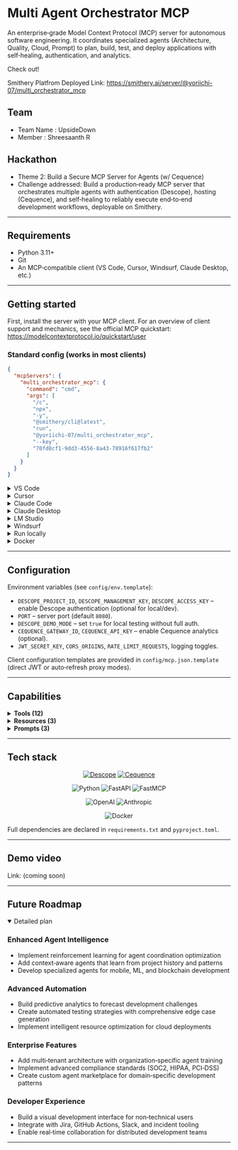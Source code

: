 # Multi Agent Orchestrator MCP


An enterprise‑grade Model Context Protocol (MCP) server for autonomous software engineering. It coordinates specialized agents (Architecture, Quality, Cloud, Prompt) to plan, build, test, and deploy applications with self‑healing, authentication, and analytics.

Check out!

Smithery Platfrom Deployed Link: https://smithery.ai/server/@yoriichi-07/multi_orchestrator_mcp

## Team

- Team Name : UpsideDown
- Member : Shreesaanth R

## Hackathon

- Theme 2: Build a Secure MCP Server for Agents (w/ Cequence)
- Challenge addressed: Build a production‑ready MCP server that orchestrates multiple agents with authentication (Descope), hosting (Cequence), and self‑healing to reliably execute end‑to‑end development workflows, deployable on Smithery.

---

## Requirements
- Python 3.11+
- Git
- An MCP‑compatible client (VS Code, Cursor, Windsurf, Claude Desktop, etc.)

---

## Getting started

First, install the server with your MCP client. For an overview of client support and mechanics, see the official MCP quickstart: https://modelcontextprotocol.io/quickstart/user

### Standard config (works in most clients)

```json
{
  "mcpServers": {
    "multi_orchestrator_mcp": {
      "command": "cmd",
      "args": [
        "/c",
        "npx",
        "-y",
        "@smithery/cli@latest",
        "run",
        "@yoriichi-07/multi_orchestrator_mcp",
        "--key",
        "70fd8cf1-9dd3-4556-8a43-78916f617fb2"
      ]
    }
  }
}
```

<details>
<summary>VS Code</summary>

- One Click installation

[<img src="https://img.shields.io/badge/VS_Code-VS_Code?style=flat-square&label=Install%20Server&color=0098FF" alt="Install in VS Code">](https://vscode.dev/redirect?url=vscode%3Amcp%2Finstall%3F%257B%2522name%2522%253A%2522multi_orchestrator_mcp%2522%252C%2522command%2522%253A%2522npx%2522%252C%2522args%2522%253A%255B%2522-y%2522%252C%2522%2540smithery%2Fcli%2540latest%2522%252C%2522run%2522%252C%2522%2540yoriichi-07%252Fmulti_orchestrator_mcp%2522%252C%2522--key%2522%252C%252270fd8cf1-9dd3-4556-8a43-78916f617fb2%2522%255D%257D)
[<img alt="Install in VS Code Insiders" src="https://img.shields.io/badge/VS_Code_Insiders-VS_Code_Insiders?style=flat-square&label=Install%20Server&color=24bfa5">](https://insiders.vscode.dev/redirect?url=vscode-insiders%3Amcp%2Finstall%3F%257B%2522name%2522%253A%2522multi_orchestrator_mcp%2522%252C%2522command%2522%253A%2522npx%2522%252C%2522args%2522%253A%255B%2522-y%2522%252C%2522%2540smithery%2Fcli%2540latest%2522%252C%2522run%2522%252C%2522%2540yoriichi-07%252Fmulti_orchestrator_mcp%2522%252C%2522--key%2522%252C%252270fd8cf1-9dd3-4556-8a43-78916f617fb2%2522%255D%257D)


- Follow the MCP install guide: https://code.visualstudio.com/docs/copilot/chat/mcp-servers#_add-an-mcp-server
- Or via CLI:

```bash
# VS Code (stable)
npx -y @smithery/cli@latest install @yoriichi-07/multi_orchestrator_mcp --client vscode --key 70fd8cf1-9dd3-4556-8a43-78916f617fb2

# VS Code Insiders
npx -y @smithery/cli@latest install @yoriichi-07/multi_orchestrator_mcp --client vscode-insiders --key 70fd8cf1-9dd3-4556-8a43-78916f617fb2
```

</details>

<details>
<summary>Cursor</summary>

Click the button to install (if the deeplink is not supported on your OS, use the manual steps below):

[<img src="https://cursor.com/deeplink/mcp-install-dark.svg" alt="Install in Cursor">](cursor://anysphere.cursor-deeplink/mcp/install?name=Multi%20Orchestrator&config=eyJjb21tYW5kIjoibnB4IiwiYXJncyI6WyIteSIsIkBzbWl0aGVyeS9jbGlAbGF0ZXN0IiwicnVuIiwiQHlvcmlpY2hpLTA3L211bHRpX29yY2hlc3RyYXRvcl9tY3AiLCItLWtleSIsIjcwZmQ4Y2YxLTlkZDMtNDU1Ni04YTQzLTc4OTE2ZjYxN2ZiMiJdfQ==)

Manual: Go to `Cursor Settings` → `MCP` → `Add new MCP Server`. Choose `command` type and set:

```text
npx -y @smithery/cli@latest install @yoriichi-07/multi_orchestrator_mcp --client cursor --key 70fd8cf1-9dd3-4556-8a43-78916f617fb2
```

</details>

<details>
<summary>Claude Code</summary>

Use the CLI then paste the standard config above:

```bash
claude mcp add --transport http yoriichi-07-multi-orchestrator-mcp "https://server.smithery.ai/@yoriichi-07/multi_orchestrator_mcp/mcp"
```

</details>

<details>
<summary>Claude Desktop</summary>

Follow the MCP quickstart: https://modelcontextprotocol.io/quickstart/user. Use the standard config above.

</details>

<details>
<summary>LM Studio</summary>

Use the Install → Edit `mcp.json`, paste the standard config. One-click: [![Add MCP](https://files.lmstudio.ai/deeplink/mcp-install-light.svg)](https://lmstudio.ai/install-mcp?name=multi-orchestrator&config=eyJjb21tYW5kIjoibnB4IiwiYXJncyI6WyIteSIsIkBtb2RlbGNvbnRleHRwcm90b2NvbC9zZXJ2ZXItZmV0Y2giLCJodHRwczovL3NtaXRoZXJ5LmFpL3NlcnZlci9AeW9yaWljaGktMDcvbXVsdGlfb3JjaGVzdHJhdG9yX21jcCJdfQ==)

</details>

<details>
<summary>Windsurf</summary>

Docs: https://docs.windsurf.com/windsurf/cascade/mcp. Use the standard config above (replace URL with `http://localhost:8080` for local).

</details>

<details>
<summary>Run locally</summary>

```bash
# Clone and install
git clone https://github.com/yoriichi-07/Multi_Orchestrator_MCP.git
cd Multi_Orchestrator_MCP
pip install -r requirements.txt

# Configure (optional)
cp config/env.template .env
# edit .env with DESCOPE_* if you want auth and analytics

# Start the MCP server (HTTP transport)
python mcp_server.py

# Default: http://localhost:8080
# MCP discovery path is served by FastMCP under the mounted app
```

</details>

<details>
<summary>Docker</summary>

```bash
docker build -t multi-orchestrator-mcp .
docker run --rm -p 8080:8080 --env-file .env multi-orchestrator-mcp
```

</details>

---

## Configuration

Environment variables (see `config/env.template`):
- `DESCOPE_PROJECT_ID`, `DESCOPE_MANAGEMENT_KEY`, `DESCOPE_ACCESS_KEY` – enable Descope authentication (optional for local/dev).
- `PORT` – server port (default `8080`).
- `DESCOPE_DEMO_MODE` – set `true` for local testing without full auth.
- `CEQUENCE_GATEWAY_ID`, `CEQUENCE_API_KEY` – enable Cequence analytics (optional).
- `JWT_SECRET_KEY`, `CORS_ORIGINS`, `RATE_LIMIT_REQUESTS`, logging toggles.

Client configuration templates are provided in `config/mcp.json.template` (direct JWT or auto‑refresh proxy modes).

---

## Capabilities

<details>
<summary><b>Tools (12)</b></summary>

- **orchestrate_task**
  - Title: Orchestrate multi‑agent task
  - Description: Coordinate Frontend/Backend/DevOps/QA agents for development, testing, or deployment.
  - Parameters: `task_description` (string), `task_type` (enum: development|architecture|testing|deployment), `priority` (enum)
- **generate_architecture**
  - Title: Generate architecture
  - Description: Produce system architecture with components and recommendations.
  - Parameters: `project_description` (string), `tech_stack` (string[]), `requirements` (string[])
- **auto_fix_code**
  - Title: Self‑healing fix
  - Description: Generate fixes for code using error context and explanations.
  - Parameters: `code` (string), `error_message` (string), `context` (string)
- **list_capabilities**
  - Title: Catalog
  - Description: Summarize available agents, tools, enterprise features, and supported tasks.
  - Parameters: none
- **get_system_status**
  - Title: System status
  - Description: Returns server health, agent availability, analytics/auth status, and timestamp.
  - Parameters: none
- **advanced_generate_application**
  - Title: Enterprise app generation
  - Description: Plan and generate an application using advanced agents and deployment strategies.
  - Parameters: `description` (string), `complexity_level` (enum), `innovation_requirements` (string[]), `deployment_strategy` (enum)
- **autonomous_architect**
  - Title: Autonomous architect
  - Description: Builds an execution DAG and adaptive strategy from goals and constraints.
  - Parameters: `project_goals` (string[]), `constraints` (string[]), `learning_objectives` (string[])
- **proactive_quality_assurance**
  - Title: Proactive quality
  - Description: Applies policy‑as‑code checks with optional auto‑remediation.
  - Parameters: `code_context` (string), `quality_standards` (string[]), `auto_remediation` (bool)
- **evolutionary_prompt_optimization**
  - Title: Prompt evolution
  - Description: Creates and evolves prompts based on goals and performance metrics.
  - Parameters: `base_prompt` (string), `optimization_goals` (string[]), `performance_metrics` (object)
- **last_mile_cloud_deployment**
  - Title: Cloud deployment
  - Description: Plans deployment, verifies environments, and returns rollback/monitoring setup.
  - Parameters: `application_context` (string), `target_environments` (string[]), `verification_requirements` (string[])
- **ping**
  - Title: Health check
  - Description: Simple liveness probe.
  - Parameters: none
- **debug_server_config**
  - Title: Debug configuration (temporary)
  - Description: Exposes non‑secret configuration metadata for diagnostics.
  - Parameters: none

</details>

<details>
<summary><b>Resources (3)</b></summary>

- `mcp://capabilities` — capabilities and catalog (JSON)
- `mcp://analytics` — analytics snapshot (requires Cequence)
- `mcp://health` — system health snapshot

</details>

<details>
<summary><b>Prompts (3)</b></summary>

- `project-setup` — guided setup plan
- `code-review` — structured review outline
- `revolutionary-development` — advanced strategy plan using autonomous agents

</details>

---

## Tech stack


<p align="center">
  <a href="https://www.descope.com"><img alt="Descope" src="https://img.shields.io/badge/Auth-Descope-orange?style=for-the-badge"></a>
  <a href="https://www.cequence.ai"><img alt="Cequence" src="https://img.shields.io/badge/Analytics-Cequence-6a5acd?style=for-the-badge"></a>
</p>

<p align="center">
  <img alt="Python" src="https://img.shields.io/badge/Python-3.11%2B-3776AB?style=for-the-badge&logo=python&logoColor=white">
  <img alt="FastAPI" src="https://img.shields.io/badge/FastAPI-009688?style=for-the-badge&logo=fastapi&logoColor=white">
  <img alt="FastMCP" src="https://img.shields.io/badge/FastMCP-HTTP%20Transport-555?style=for-the-badge">
</p>

<p align="center">
  <img alt="OpenAI" src="https://img.shields.io/badge/OpenAI-SDK-000000?style=for-the-badge&logo=openai&logoColor=white">
  <img alt="Anthropic" src="https://img.shields.io/badge/Anthropic-Client-222?style=for-the-badge">
</p>

<p align="center">
  <img alt="Docker" src="https://img.shields.io/badge/Docker-0db7ed?style=for-the-badge&logo=docker&logoColor=white">
</p>

Full dependencies are declared in `requirements.txt` and `pyproject.toml`.

---

## Demo video

Link: (coming soon)

---

## Future Roadmap

<details open>
<summary>Detailed plan</summary>

### Enhanced Agent Intelligence
- Implement reinforcement learning for agent coordination optimization
- Add context‑aware agents that learn from project history and patterns
- Develop specialized agents for mobile, ML, and blockchain development

### Advanced Automation
- Build predictive analytics to forecast development challenges
- Create automated testing strategies with comprehensive edge case generation
- Implement intelligent resource optimization for cloud deployments

### Enterprise Features
- Add multi‑tenant architecture with organization‑specific agent training
- Implement advanced compliance standards (SOC2, HIPAA, PCI‑DSS)
- Create custom agent marketplace for domain‑specific development patterns

### Developer Experience
- Build a visual development interface for non‑technical users
- Integrate with Jira, GitHub Actions, Slack, and incident tooling
- Enable real‑time collaboration for distributed development teams

</details>

---
